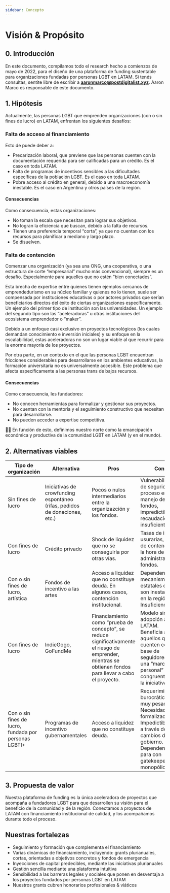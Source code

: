 ```yaml
---
sidebar: Concepto
---
```

# Visión & Propósito
## 0. Introducción

En este documento, compilamos todo el research hecho a comienzos de mayo de 2022, para el diseño de una plataforma de funding sustentable para organizaciones fundadas por personas LGBT en LATAM.
Si tenés consultas, sentite libre de escribir a **aaronmarco@postdigitalist.xyz**. Aaron Marco es responsable de este documento.


## 1. Hipótesis
Actualmente, las personas LGBT que emprenden organizaciones (con o sin fines de lucro) en LATAM, enfrentan los siguientes desafíos:

### Falta de acceso al financiamiento

Esto de puede deber a:

- Precarización laboral, que previene que las personas cuenten con la documentación requerida para ser calificadas para un crédito. Es el caso en toda LATAM.
- Falta de programas de incentivos sensibles a las dificultades específicas  de la población LGBT. Es el caso en toda LATAM.
- Pobre acceso al crédito en general, debido a una macroeconomía inestable. Es el caso en Argentina y otros países de la región.

#### Consecuencias

Como consecuencia, estas organizaciones:

- No toman la escala que necesitan para lograr sus objetivos.
- No logran la eficiencia que buscan, debido a la falta de recursos.
- Tienen una preferencia temporal “corta”, ya que no cuentan con los recursos para planificar a mediano y largo plazo.
- Se disuelven.

### Falta de contención

Comenzar una organización (ya sea una ONG, una cooperativa, o una estructura de corte “empresarial” mucho más convencional), siempre es un desafío. Especialmente para aquelles que no estén “bien conectades”. 

Esta brecha de expertise entre quienes tienen ejemplos cercanos de emprendedurismo en su núcleo familiar y quienes no lo tienen, suele ser compensada por instituciones educativas o por actores privados que serían beneficiarios directos del éxito de ciertas organizaciones específicamente. Un ejemplo del primer tipo de institución son las universidades. Un ejemplo del segundo tipo son las “aceleradoras” u otras instituciones del ecosistema emprendedor o “maker”. 

Debido a un enfoque casi exclusivo en proyectos tecnológicos (los cuales demandan conocimiento e inversión iniciales) y su enfoque en la escalabilidad, estas aceleradoras no son un lugar viable al que recurrir para la enorme mayoría de los proyectos.

Por otra parte, en un contexto en el que las personas LGBT encuentran fricciones considerables para desarrollarse en los ambientes educativos, la formación universitaria no es universalmente accesible. Este problema que afecta específicamente a las personas trans de bajos recursos.

#### Consecuencias

Como consecuencia, les fundadores:

- No conocen herramientas para formalizar y gestionar sus proyectos.
- No cuentan con la mentoría y el seguimiento constructivo que necesitan para desarrollarse.
- No pueden acceder a expertise competitiva.

🏳️‍🌈 En función de esto, definimos nuestro norte como la emancipación económica y productiva de la comunidad LGBT en LATAM (y en el mundo).

## 2. Alternativas viables

| Tipo de organización                                  | Alternativa                                                                | Pros                                                                                                                                                       | Cons                                                                                                                                                                 |
|-------------------------------------------------------|----------------------------------------------------------------------------|------------------------------------------------------------------------------------------------------------------------------------------------------------|----------------------------------------------------------------------------------------------------------------------------------------------------------------------|
| Sin fines de lucro                                    | Iniciativas de crowfunding espontáneo (rifas, pedidos de donaciones, etc.) | Pocos o nulos intermediarios entre la organizazción y los fondos.                                                                                          | Vulnerabilidades de seguridad y proceso en el manejo de los fondos, impredictibilidad, recaudaciones insuficientes.                                                  |
| Con fines de lucro                                    | Crédito privado                                                            | Shock de liquidez que no se conseguiría por otras vías.                                                                                                    | Tasas de interés usurarias, falta de contención a la hora de administrar esos fondos.                                                                                |
| Con o sin fines de lucro, artística                   | Fondos de incentivo a las artes                                            | Acceso a liquidez que no constituye deuda. En algunos casos, contención institucional.                                                                     | Dependencia de mecanismos estatales que son inestables en la región. Insuficiencia.                                                                                  |
| Con fines de lucro                                    | IndieGogo, GoFundMe                                                        | Financiamiento como “prueba de concepto”, se reduce significativamente el riesgo de emprender, mientras se obtienen fondos para llevar a cabo el proyecto. | Modelo sin adopción alta en LATAM. Beneficia a aquellos que ya cuenten con una base de seguidores y una “marca personal” congruente con la iniciativa.               |
| Con o sin fines de lucro, fundada por personas LGBTI+ | Programas de incentivo gubernamentales                                     | Acceso a liquidez que no constituye deuda.                                                                                                                 | Requerimientos burocráticos muy pesados. Necesidad de formalización. Impedictibilidad a través de cambios de gobierno. Dependencia para con gatekeepers monopólicos. |

## 3. Propuesta de valor

Nuestra plataforma de funding es la única aceleradora de proyectos que acompaña a fundadores LGBT para que desarrollen su visión para el beneficio de la comunidad y de la región. Conectamos a proyectos de LATAM con financiamiento institucional de calidad, y los acompañamos durante todo el proceso.

## Nuestras fortalezas

- Seguimiento y formación que complementa el financiamiento
- Varias dinámicas de financiamiento, incluyendo: grants plurianuales, cortas, orientadas a objetivos concretos y fondos de emergencia
- Inyecciones de capital predecibles, mediante las iniciativas plurianuales
- Gestión sencilla mediante una plataforma intuitiva
- Sensibilidad a las barreras legales y sociales que ponen en desventaja a los proyectos fundados por personas LGBT en LATAM
- Nuestros grants cubren honorarios profesionales & viáticos
